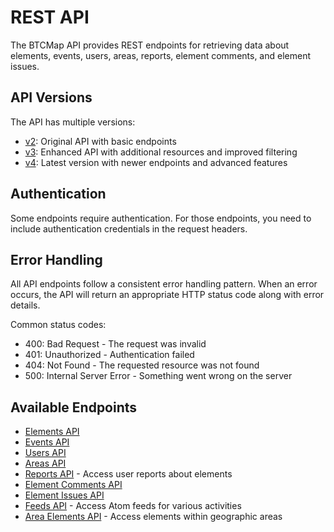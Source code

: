 # REST API

The BTCMap API provides REST endpoints for retrieving data about elements, events, users, areas, reports, element comments, and element issues.

## API Versions

The API has multiple versions:
- [v2](v2/README.md): Original API with basic endpoints
- [v3](v3/README.md): Enhanced API with additional resources and improved filtering
- [v4](v4/README.md): Latest version with newer endpoints and advanced features

## Authentication

Some endpoints require authentication. For those endpoints, you need to include authentication credentials in the request headers.

## Error Handling

All API endpoints follow a consistent error handling pattern. When an error occurs, the API will return an appropriate HTTP status code along with error details.

Common status codes:
- 400: Bad Request - The request was invalid
- 401: Unauthorized - Authentication failed
- 404: Not Found - The requested resource was not found
- 500: Internal Server Error - Something went wrong on the server

## Available Endpoints

- [Elements API](elements.md)
- [Events API](events.md)
- [Users API](users.md)
- [Areas API](areas.md)
- [Reports API](reports.md) - Access user reports about elements
- [Element Comments API](element-comments.md)
- [Element Issues API](element-issues.md)
- [Feeds API](feeds.md) - Access Atom feeds for various activities
- [Area Elements API](area-elements.md) - Access elements within geographic areas